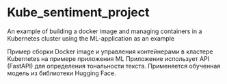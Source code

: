 # Kube_sentiment_project
An example of building a docker image and managing containers in a Kubernetes cluster using the ML-application as an example

Пример сборки Docker image и управления контейнерами в кластере Kubernetes на примере приложения ML
Приложение использует API (FastAPI) для определения тональности текста.
Применяется обученная модель из библиотеки Hugging Face.

